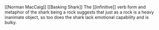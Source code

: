 [[Norman MacCaig]] [[Basking Shark]]
The [[infinitive]] verb form and metaphor of the shark being a rock suggests that just as a rock is a heavy inanimate object, so too does the shark lack emotional capability and is bulky.